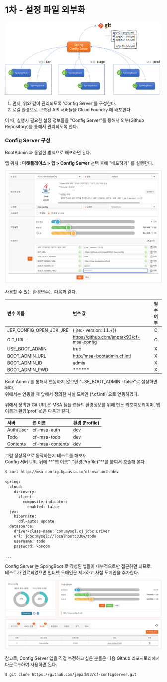 # 1차 - 설정 파일 외부화

![](../../.gitbook/assets/image%20%28182%29.png)

1. 먼저, 위와 같이 관리되도록 'Config Server'를 구성한다. 
2. 로컬 환경으로 구축된 API 서버들을 Cloud Foundry 에 배포한다.  

이 때, 실행시 필요한 설정 정보들을 "Config Server"를 통해서 외부\(Github Repository\)를 통해서 관리되도록 한다.

### Config Server 구성

BootAdmin 과 동일한 방식으로 배포하면 된다. 

앱 위치 : **마켓플레이스 &gt; 앱 &gt;  Config Server** 선택 후에 "배포하기" 를 실행한다.

![](../../.gitbook/assets/image%20%28204%29.png)

사용할 수 있는 환경변수는 다음과 같다. 

| 변수 이름 | 변수 값 | 필수 여부 |
| :--- | :--- | :---: |
| JBP\_CONFIG\_OPEN\_JDK\_JRE | { jre: { version: 11.+}} | O |
| GIT\_URL | https://github.com/jmpark93/cf-msa-config	 | O |
| USE\_BOOT\_ADMIN | true | X |
| BOOT\_ADMIN\_URL | http://msa-bootadmin.cf.intl | X |
| BOOT\_ADMIN\_ID | admin | X |
| BOOT\_ADMIN\_PWD | \*\*\*\*\*\* | X |

Boot Admin 를 통해서 연동하지 않으면 "USE\_BOOT\_ADMIN : false"로 설정하면 된다.   
위에서는 연동할 때 앞에서 정의한 사설 도메인 \(\*.cf.intl\) 으로 연동하였다.  

위에서 정의한 Git URL은 MSA 샘플 앱들의 환경정보를 위해 만든 리포지토리이며,  앱 이름과 환경\(profile\)은 다음과 같다. 

| 서버 | 앱 이름 | 환경 \(Profile\) |
| :--- | :--- | :--- |
| Auth/User | cf-msa-auth | dev |
| Todo | cf-msa-todo | dev  |
| Contents | cf-msa-contents | dev |

 그럼 정상적으로 동작하는지 테스트를 해보자   
Config 서버 URL 뒤에 **"앱 이름"-"환경\(Profile\)"**를 붙여서 호출해 본다. 

```text
$ curl http://msa-config.kpaasta.io/cf-msa-auth-dev

spring:
  cloud:
    discovery:
      client:
        composite-indicator:
          enabled: false
  jpa:
    hibernate:
      ddl-auto: update
  datasource:
    driver-class-name: com.mysql.cj.jdbc.Driver
    url: jdbc:mysql://localhost:3306/todo
    username: todo
    password: koscom
    
...
```

Config Server 는 SpringBoot 로 작성된 앱들이 내부적으로만 접근하면 되므로,   
테스트가 완료되었으면 인터넷 도메인은 제거하고 사설 도메인을 추가한다. 

![](../../.gitbook/assets/image%20%28210%29.png)

참고로, Config Server 앱을 직접 수정하고 싶은 분들은 다음 Github 리포지토리에서 다운로드하여 사용하면 된다. 

```text
$ git clone https://github.com/jmpark93/cf-configserver.git
```



